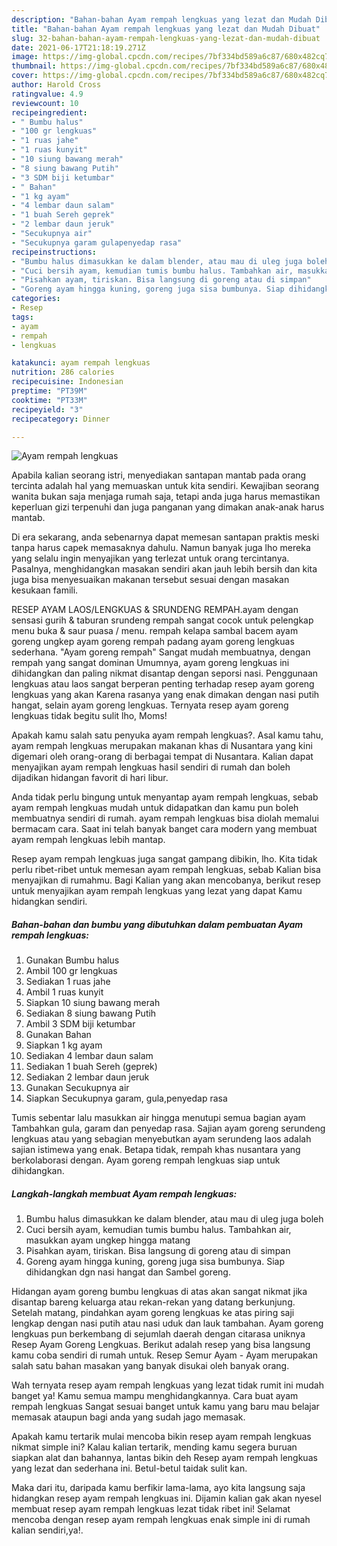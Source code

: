 ```yaml
---
description: "Bahan-bahan Ayam rempah lengkuas yang lezat dan Mudah Dibuat"
title: "Bahan-bahan Ayam rempah lengkuas yang lezat dan Mudah Dibuat"
slug: 32-bahan-bahan-ayam-rempah-lengkuas-yang-lezat-dan-mudah-dibuat
date: 2021-06-17T21:18:19.271Z
image: https://img-global.cpcdn.com/recipes/7bf334bd589a6c87/680x482cq70/ayam-rempah-lengkuas-foto-resep-utama.jpg
thumbnail: https://img-global.cpcdn.com/recipes/7bf334bd589a6c87/680x482cq70/ayam-rempah-lengkuas-foto-resep-utama.jpg
cover: https://img-global.cpcdn.com/recipes/7bf334bd589a6c87/680x482cq70/ayam-rempah-lengkuas-foto-resep-utama.jpg
author: Harold Cross
ratingvalue: 4.9
reviewcount: 10
recipeingredient:
- " Bumbu halus"
- "100 gr lengkuas"
- "1 ruas jahe"
- "1 ruas kunyit"
- "10 siung bawang merah"
- "8 siung bawang Putih"
- "3 SDM biji ketumbar"
- " Bahan"
- "1 kg ayam"
- "4 lembar daun salam"
- "1 buah Sereh geprek"
- "2 lembar daun jeruk"
- "Secukupnya air"
- "Secukupnya garam gulapenyedap rasa"
recipeinstructions:
- "Bumbu halus dimasukkan ke dalam blender, atau mau di uleg juga boleh"
- "Cuci bersih ayam, kemudian tumis bumbu halus. Tambahkan air, masukkan ayam ungkep hingga matang"
- "Pisahkan ayam, tiriskan. Bisa langsung di goreng atau di simpan"
- "Goreng ayam hingga kuning, goreng juga sisa bumbunya. Siap dihidangkan dgn nasi hangat dan Sambel goreng."
categories:
- Resep
tags:
- ayam
- rempah
- lengkuas

katakunci: ayam rempah lengkuas 
nutrition: 286 calories
recipecuisine: Indonesian
preptime: "PT39M"
cooktime: "PT33M"
recipeyield: "3"
recipecategory: Dinner

---
```



![Ayam rempah lengkuas](https://img-global.cpcdn.com/recipes/7bf334bd589a6c87/680x482cq70/ayam-rempah-lengkuas-foto-resep-utama.jpg)

Apabila kalian seorang istri, menyediakan santapan mantab pada orang tercinta adalah hal yang memuaskan untuk kita sendiri. Kewajiban seorang  wanita bukan saja menjaga rumah saja, tetapi anda juga harus memastikan keperluan gizi terpenuhi dan juga panganan yang dimakan anak-anak harus mantab.

Di era  sekarang, anda sebenarnya dapat memesan santapan praktis meski tanpa harus capek memasaknya dahulu. Namun banyak juga lho mereka yang selalu ingin menyajikan yang terlezat untuk orang tercintanya. Pasalnya, menghidangkan masakan sendiri akan jauh lebih bersih dan kita juga bisa menyesuaikan makanan tersebut sesuai dengan masakan kesukaan famili. 

RESEP AYAM LAOS/LENGKUAS &amp; SRUNDENG REMPAH.ayam dengan sensasi gurih &amp; taburan srundeng rempah sangat cocok untuk pelengkap menu buka &amp; saur puasa / menu. rempah kelapa sambal bacem ayam goreng ungkep ayam goreng rempah padang ayam goreng lengkuas sederhana. &#34;Ayam goreng rempah&#34; Sangat mudah membuatnya, dengan rempah yang sangat dominan Umumnya, ayam goreng lengkuas ini dihidangkan dan paling nikmat disantap dengan seporsi nasi. Penggunaan lengkuas atau laos sangat berperan penting terhadap resep ayam goreng lengkuas yang akan Karena rasanya yang enak dimakan dengan nasi putih hangat, selain ayam goreng lengkuas. Ternyata resep ayam goreng lengkuas tidak begitu sulit lho, Moms!

Apakah kamu salah satu penyuka ayam rempah lengkuas?. Asal kamu tahu, ayam rempah lengkuas merupakan makanan khas di Nusantara yang kini digemari oleh orang-orang di berbagai tempat di Nusantara. Kalian dapat menyajikan ayam rempah lengkuas hasil sendiri di rumah dan boleh dijadikan hidangan favorit di hari libur.

Anda tidak perlu bingung untuk menyantap ayam rempah lengkuas, sebab ayam rempah lengkuas mudah untuk didapatkan dan kamu pun boleh membuatnya sendiri di rumah. ayam rempah lengkuas bisa diolah memalui bermacam cara. Saat ini telah banyak banget cara modern yang membuat ayam rempah lengkuas lebih mantap.

Resep ayam rempah lengkuas juga sangat gampang dibikin, lho. Kita tidak perlu ribet-ribet untuk memesan ayam rempah lengkuas, sebab Kalian bisa menyajikan di rumahmu. Bagi Kalian yang akan mencobanya, berikut resep untuk menyajikan ayam rempah lengkuas yang lezat yang dapat Kamu hidangkan sendiri.

<!--inarticleads1-->

##### Bahan-bahan dan bumbu yang dibutuhkan dalam pembuatan Ayam rempah lengkuas:

1. Gunakan  Bumbu halus
1. Ambil 100 gr lengkuas
1. Sediakan 1 ruas jahe
1. Ambil 1 ruas kunyit
1. Siapkan 10 siung bawang merah
1. Sediakan 8 siung bawang Putih
1. Ambil 3 SDM biji ketumbar
1. Gunakan  Bahan
1. Siapkan 1 kg ayam
1. Sediakan 4 lembar daun salam
1. Sediakan 1 buah Sereh (geprek)
1. Sediakan 2 lembar daun jeruk
1. Gunakan Secukupnya air
1. Siapkan Secukupnya garam, gula,penyedap rasa


Tumis sebentar lalu masukkan air hingga menutupi semua bagian ayam Tambahkan gula, garam dan penyedap rasa. Sajian ayam goreng serundeng lengkuas atau yang sebagian menyebutkan ayam serundeng laos adalah sajian istimewa yang enak. Betapa tidak, rempah khas nusantara yang berkolaborasi dengan. Ayam goreng rempah lengkuas siap untuk dihidangkan. 

<!--inarticleads2-->

##### Langkah-langkah membuat Ayam rempah lengkuas:

1. Bumbu halus dimasukkan ke dalam blender, atau mau di uleg juga boleh
1. Cuci bersih ayam, kemudian tumis bumbu halus. Tambahkan air, masukkan ayam ungkep hingga matang
1. Pisahkan ayam, tiriskan. Bisa langsung di goreng atau di simpan
1. Goreng ayam hingga kuning, goreng juga sisa bumbunya. Siap dihidangkan dgn nasi hangat dan Sambel goreng.


Hidangan ayam goreng bumbu lengkuas di atas akan sangat nikmat jika disantap bareng keluarga atau rekan-rekan yang datang berkunjung. Setelah matang, pindahkan ayam goreng lengkuas ke atas piring saji lengkap dengan nasi putih atau nasi uduk dan lauk tambahan. Ayam goreng lengkuas pun berkembang di sejumlah daerah dengan citarasa uniknya Resep Ayam Goreng Lengkuas. Berikut adalah resep yang bisa langsung kamu coba sendiri di rumah untuk. Resep Semur Ayam - Ayam merupakan salah satu bahan masakan yang banyak disukai oleh banyak orang. 

Wah ternyata resep ayam rempah lengkuas yang lezat tidak rumit ini mudah banget ya! Kamu semua mampu menghidangkannya. Cara buat ayam rempah lengkuas Sangat sesuai banget untuk kamu yang baru mau belajar memasak ataupun bagi anda yang sudah jago memasak.

Apakah kamu tertarik mulai mencoba bikin resep ayam rempah lengkuas nikmat simple ini? Kalau kalian tertarik, mending kamu segera buruan siapkan alat dan bahannya, lantas bikin deh Resep ayam rempah lengkuas yang lezat dan sederhana ini. Betul-betul taidak sulit kan. 

Maka dari itu, daripada kamu berfikir lama-lama, ayo kita langsung saja hidangkan resep ayam rempah lengkuas ini. Dijamin kalian gak akan nyesel membuat resep ayam rempah lengkuas lezat tidak ribet ini! Selamat mencoba dengan resep ayam rempah lengkuas enak simple ini di rumah kalian sendiri,ya!.

